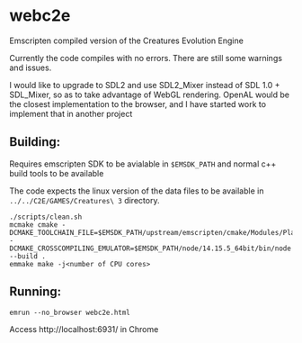 # webc2e

Emscripten compiled version of the Creatures Evolution Engine

Currently the code compiles with no errors. There are still some warnings and issues.

I would like to upgrade to SDL2 and use SDL2_Mixer instead of SDL 1.0 + SDL_Mixer, so as to take advantage of WebGL rendering. OpenAL would be the closest implementation to the browser, and I have started work to implement that in another project

## Building:

Requires emscripten SDK to be avialable in `$EMSDK_PATH` and normal c++ build tools to be available

The code expects the linux version of the data files to be available in `../../C2E/GAMES/Creatures\ 3` directory.

```
./scripts/clean.sh
mcmake cmake -DCMAKE_TOOLCHAIN_FILE=$EMSDK_PATH/upstream/emscripten/cmake/Modules/Platform/Emscripten.cmake -DCMAKE_CROSSCOMPILING_EMULATOR=$EMSDK_PATH/node/14.15.5_64bit/bin/node --build .
emmake make -j<number of CPU cores>
```

## Running:

```
emrun --no_browser webc2e.html
```

Access http://localhost:6931/ in Chrome
